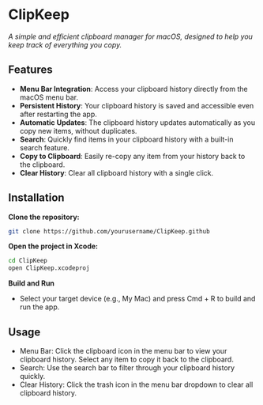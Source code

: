 # ClipKeep

_A simple and efficient clipboard manager for macOS, designed to help you keep track of everything you copy._

## Features

- **Menu Bar Integration**: Access your clipboard history directly from the macOS menu bar.
- **Persistent History**: Your clipboard history is saved and accessible even after restarting the app.
- **Automatic Updates**: The clipboard history updates automatically as you copy new items, without duplicates.
- **Search**: Quickly find items in your clipboard history with a built-in search feature.
- **Copy to Clipboard**: Easily re-copy any item from your history back to the clipboard.
- **Clear History**: Clear all clipboard history with a single click.

## Installation

**Clone the repository:**

   ```bash
   git clone https://github.com/yourusername/ClipKeep.github
   ```
   
**Open the project in Xcode:**

   ```bash
   cd ClipKeep
   open ClipKeep.xcodeproj
   ```
**Build and Run**
- Select your target device (e.g., My Mac) and press Cmd + R to build and run the app.


## Usage
- Menu Bar: Click the clipboard icon in the menu bar to view your clipboard history. Select any item to copy it back to the clipboard.
- Search: Use the search bar to filter through your clipboard history quickly.
- Clear History: Click the trash icon in the menu bar dropdown to clear all clipboard history.


